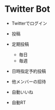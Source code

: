 # Twitter Bot 

- Twitterでログイン

- 投稿

- 定期投稿
  - 毎日
  - 毎週

- 日時指定予約投稿

- 他メンバーの招待

- 自動いいね
- 自動RT

